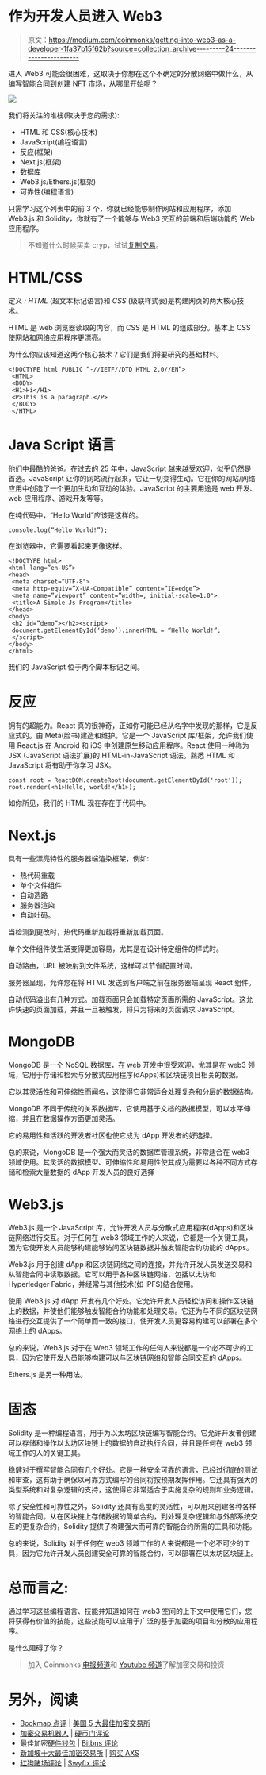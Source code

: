 # 作为开发人员进入 Web3

> 原文：<https://medium.com/coinmonks/getting-into-web3-as-a-developer-1fa37b15f62b?source=collection_archive---------24----------------------->

进入 Web3 可能会很困难，这取决于你想在这个不确定的分散网络中做什么，从编写智能合同到创建 NFT 市场，从哪里开始呢？

![](img/47dc2020bed5419e3cb60c27066f9851.png)

我们将关注的堆栈(取决于您的需求):

*   HTML 和 CSS(核心技术)
*   JavaScript(编程语言)
*   反应(框架)
*   Next.js(框架)
*   数据库
*   Web3.js/Ethers.js(框架)
*   可靠性(编程语言)

只需学习这个列表中的前 3 个，你就已经能够制作网站和应用程序，添加 Web3.js 和 Solidity，你就有了一个能够与 Web3 交互的前端和后端功能的 Web 应用程序。

> 不知道什么时候买卖 cryp，试试[复制交易](http://coincodecap.com/go/bityard)。

# HTML/CSS

定义 *: HTML* (超文本标记语言)和 *CSS* (级联样式表)是构建网页的两大核心技术。

HTML 是 web 浏览器读取的内容，而 CSS 是 HTML 的组成部分。基本上 CSS 使网站和网络应用程序更漂亮。

为什么你应该知道这两个核心技术？它们是我们将要研究的基础材料。

```
<!DOCTYPE html PUBLIC “-//IETF//DTD HTML 2.0//EN”>
 <HTML>
 <BODY>
 <H1>Hi</H1>
 <P>This is a paragraph.</P> 
 </BODY>
 </HTML>
```

# Java Script 语言

他们中最酷的爸爸。在过去的 25 年中，JavaScript 越来越受欢迎，似乎仍然是首选。JavaScript 让你的网站流行起来，它让一切变得生动。它在你的网站/网络应用中创造了一个更加生动和互动的体验。JavaScript 的主要用途是 web 开发、web 应用程序、游戏开发等等。

在纯代码中，“Hello World”应该是这样的。

```
console.log(“Hello World!”);
```

在浏览器中，它需要看起来更像这样。

```
<!DOCTYPE html>
<html lang=”en-US”>
<head>
 <meta charset=”UTF-8">
 <meta http-equiv=”X-UA-Compatible” content=”IE=edge”>
 <meta name=”viewport” content=”width=, initial-scale=1.0">
 <title>A Simple Js Program</title>
</head>
<body>
 <h2 id=”demo”></h2><script>
 document.getElementById(‘demo’).innerHTML = “Hello World!”;
 </script>
</body>
</html>
```

我们的 JavaScript 位于两个脚本标记之间。

# 反应

拥有的超能力。React 真的很神奇，正如你可能已经从名字中发现的那样，它是反应式的。由 Meta(脸书)建造和维护。它是一个 JavaScript 库/框架，允许我们使用 React.js 在 Android 和 iOS 中创建原生移动应用程序。React 使用一种称为 JSX (JavaScript 语法扩展)的 HTML-in-JavaScript 语法。熟悉 HTML 和 JavaScript 将有助于你学习 JSX。

```
const root = ReactDOM.createRoot(document.getElementById('root'));
root.render(<h1>Hello, world!</h1>);
```

如你所见，我们的 HTML 现在存在于代码中。

# Next.js

具有一些漂亮特性的服务器端渲染框架，例如:

*   热代码重载
*   单个文件组件
*   自动选路
*   服务器渲染
*   自动吐码。

当检测到更改时，热代码重新加载将重新加载页面。

单个文件组件使生活变得更加容易，尤其是在设计特定组件的样式时。

自动路由，URL 被映射到文件系统，这样可以节省配置时间。

服务器呈现，允许您在将 HTML 发送到客户端之前在服务器端呈现 React 组件。

自动代码溢出有几种方式。加载页面只会加载特定页面所需的 JavaScript。这允许快速的页面加载，并且一旦被触发，将只为将来的页面请求 JavaScript。

# MongoDB

MongoDB 是一个 NoSQL 数据库，在 web 开发中很受欢迎，尤其是在 web3 领域，它用于存储和检索与分散式应用程序(dApps)和区块链项目相关的数据。

它以其灵活性和可伸缩性而闻名，这使得它非常适合处理复杂和分层的数据结构。

MongoDB 不同于传统的关系数据库，它使用基于文档的数据模型，可以水平伸缩，并且在数据操作方面更加灵活。

它的易用性和活跃的开发者社区也使它成为 dApp 开发者的好选择。

总的来说，MongoDB 是一个强大而灵活的数据库管理系统，非常适合在 web3 领域使用。其灵活的数据模型、可伸缩性和易用性使其成为需要以各种不同方式存储和检索大量数据的 dApp 开发人员的良好选择

# Web3.js

Web3.js 是一个 JavaScript 库，允许开发人员与分散式应用程序(dApps)和区块链网络进行交互。对于任何在 web3 领域工作的人来说，它都是一个关键工具，因为它使开发人员能够构建能够访问区块链数据并触发智能合约功能的 dApps。

Web3.js 用于创建 dApp 和区块链网络之间的连接，并允许开发人员发送交易和从智能合同中读取数据。它可以用于各种区块链网络，包括以太坊和 Hyperledger Fabric，并经常与其他技术(如 IPFS)结合使用。

使用 Web3.js 对 dApp 开发有几个好处。它允许开发人员轻松访问和操作区块链上的数据，并使他们能够触发智能合约功能和处理交易。它还为与不同的区块链网络进行交互提供了一个简单而一致的接口，使开发人员更容易构建可以部署在多个网络上的 dApps。

总的来说，Web3.js 对于在 Web3 领域工作的任何人来说都是一个必不可少的工具，因为它使开发人员能够构建可以与区块链网络和智能合同交互的 dApps。

Ethers.js 是另一种用法。

# 固态

Solidity 是一种编程语言，用于为以太坊区块链编写智能合约。它允许开发者创建可以存储和操作以太坊区块链上的数据的自动执行合同，并且是任何在 web3 领域工作的人的关键工具。

稳健对于撰写智能合同有几个好处。它是一种安全可靠的语言，已经过彻底的测试和审查，这有助于确保以可靠方式编写的合同将按预期发挥作用。它还具有强大的类型系统和对复杂逻辑的支持，这使得它非常适合于实施复杂的规则和业务逻辑。

除了安全性和可靠性之外，Solidity 还具有高度的灵活性，可以用来创建各种各样的智能合同。从在区块链上存储数据的简单合约，到处理复杂逻辑和与外部系统交互的更复杂合约，Solidity 提供了构建强大而可靠的智能合约所需的工具和功能。

总的来说，Solidity 对于任何在 web3 领域工作的人来说都是一个必不可少的工具，因为它允许开发人员创建安全可靠的智能合约，可以部署在以太坊区块链上。

# 总而言之:

通过学习这些编程语言、技能并知道如何在 web3 空间的上下文中使用它们，您将获得有价值的技能，这些技能可以应用于广泛的基于加密的项目和分散的应用程序。

是什么阻碍了你？

> 加入 Coinmonks [电报频道](https://t.me/coincodecap)和 [Youtube 频道](https://www.youtube.com/c/coinmonks/videos)了解加密交易和投资

# 另外，阅读

*   [Bookmap 点评](https://coincodecap.com/bookmap-review-2021-best-trading-software) | [美国 5 大最佳加密交易所](https://coincodecap.com/crypto-exchange-usa)
*   [加密交易机器人](/coinmonks/crypto-trading-bot-c2ffce8acb2a) | [硬币门评论](https://coincodecap.com/coingate-review)
*   最佳加密[硬件钱包](/coinmonks/hardware-wallets-dfa1211730c6) | [Bitbns 评论](/coinmonks/bitbns-review-38256a07e161)
*   [新加坡十大最佳加密交易所](https://coincodecap.com/crypto-exchange-in-singapore) | [购买 AXS](https://coincodecap.com/buy-axs-token)
*   [红狗赌场评论](https://coincodecap.com/red-dog-casino-review) | [Swyftx 评论](https://coincodecap.com/swyftx-review)